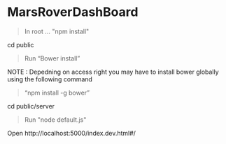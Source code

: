 # MarsRoverDashBoard

> In root … "npm install"

cd public

> Run “Bower install”

NOTE : Depedning on access right you may have to install bower globally using the following command

> “npm install -g bower”

cd public/server

> Run "node default.js"

Open http://localhost:5000/index.dev.html#/

